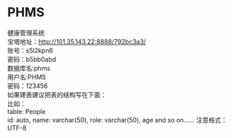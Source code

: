 # PHMS
健康管理系统  
宝塔地址：http://101.35.143.22:8888/792bc3a3/  
  账号：s5l2kpn6  
  密码：b5bb0abd  
数据库名:phms  
  用户名:PHMS  
  密码：123456  
如果建表建议把表的结构写在下面：  
比如：  
table: People  
id: auto, name: varchar(50), role: varchar(50), age and so on......
注意格式：UTF-8
